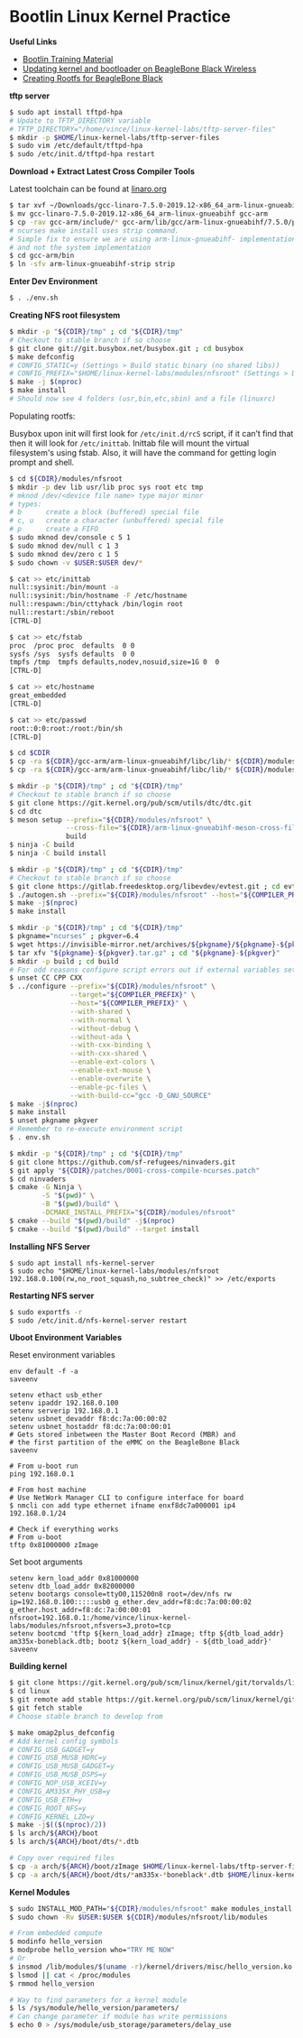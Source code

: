 # Bootlin Linux Kernel Practice

**Useful Links**
- [Bootlin Training Material](https://github.com/bootlin/training-materials)
- [Updating kernel and bootloader on BeagleBone Black Wireless](https://krinkinmu.github.io/2020/07/05/beaglebone-software-update.html)
- [Creating Rootfs for BeagleBone Black](https://embedjournal.com/custom-rfs-beaglebone-black/)

**tftp server**
```sh
$ sudo apt install tftpd-hpa
# Update to TFTP_DIRECTORY variable
# TFTP_DIRECTORY="/home/vince/linux-kernel-labs/tftp-server-files"
$ mkdir -p $HOME/linux-kernel-labs/tftp-server-files
$ sudo vim /etc/default/tftpd-hpa
$ sudo /etc/init.d/tftpd-hpa restart
```

**Download + Extract Latest Cross Compiler Tools**

Latest toolchain can be found at [linaro.org](https://releases.linaro.org/components/toolchain/binaries/)
```sh
$ tar xvf ~/Downloads/gcc-linaro-7.5.0-2019.12-x86_64_arm-linux-gnueabihf.tar.xz -C $(pwd)
$ mv gcc-linaro-7.5.0-2019.12-x86_64_arm-linux-gnueabihf gcc-arm
$ cp -rav gcc-arm/include/* gcc-arm/lib/gcc/arm-linux-gnueabihf/7.5.0/plugin/include/
# ncurses make install uses strip command.
# Simple fix to ensure we are using arm-linux-gnueabihf- implementation
# and not the system implementation
$ cd gcc-arm/bin
$ ln -sfv arm-linux-gnueabihf-strip strip
```

**Enter Dev Environment**
```sh
$ . ./env.sh
```

**Creating NFS root filesystem**
```sh
$ mkdir -p "${CDIR}/tmp" ; cd "${CDIR}/tmp"
# Checkout to stable branch if so choose
$ git clone git://git.busybox.net/busybox.git ; cd busybox
$ make defconfig
# CONFIG_STATIC=y (Settings > Build static binary (no shared libs))
# CONFIG_PREFIX="$HOME/linux-kernel-labs/modules/nfsroot" (Settings > Destination path for 'make install')
$ make -j $(nproc)
$ make install
# Should now see 4 folders (usr,bin,etc,sbin) and a file (linuxrc)
```

Populating rootfs:

Busybox upon init will first look for `/etc/init.d/rcS` script, if it can’t find that then
it will look for `/etc/inittab`. Inittab file will mount the virtual filesystem's using
fstab. Also, it will have the command for getting login prompt and shell.

```sh
$ cd ${CDIR}/modules/nfsroot
$ mkdir -p dev lib usr/lib proc sys root etc tmp
# mknod /dev/<device file name> type major minor
# types:
# b      create a block (buffered) special file
# c, u   create a character (unbuffered) special file
# p      create a FIFO
$ sudo mknod dev/console c 5 1
$ sudo mknod dev/null c 1 3
$ sudo mknod dev/zero c 1 5
$ sudo chown -v $USER:$USER dev/*

$ cat >> etc/inittab
null::sysinit:/bin/mount -a
null::sysinit:/bin/hostname -F /etc/hostname
null::respawn:/bin/cttyhack /bin/login root
null::restart:/sbin/reboot
[CTRL-D]

$ cat >> etc/fstab
proc  /proc proc  defaults  0 0
sysfs /sys  sysfs defaults  0 0
tmpfs /tmp  tmpfs defaults,nodev,nosuid,size=1G 0  0
[CTRL-D]

$ cat >> etc/hostname
great_embedded
[CTRL-D]

$ cat >> etc/passwd
root::0:0:root:/root:/bin/sh
[CTRL-D]

$ cd $CDIR
$ cp -ra ${CDIR}/gcc-arm/arm-linux-gnueabihf/libc/lib/* ${CDIR}/modules/nfsroot/lib
$ cp -ra ${CDIR}/gcc-arm/arm-linux-gnueabihf/libc/lib/* ${CDIR}/modules/nfsroot/usr/lib/
```

```sh
$ mkdir -p "${CDIR}/tmp" ; cd "${CDIR}/tmp"
# Checkout to stable branch if so choose
$ git clone https://git.kernel.org/pub/scm/utils/dtc/dtc.git
$ cd dtc
$ meson setup --prefix="${CDIR}/modules/nfsroot" \
              --cross-file="${CDIR}/arm-linux-gnueabihf-meson-cross-file.txt" \
              build
$ ninja -C build
$ ninja -C build install
```

```sh
$ mkdir -p "${CDIR}/tmp" ; cd "${CDIR}/tmp"
# Checkout to stable branch if so choose
$ git clone https://gitlab.freedesktop.org/libevdev/evtest.git ; cd evtest
$ ./autogen.sh --prefix="${CDIR}/modules/nfsroot" --host="${COMPILER_PREFIX}"
$ make -j$(nproc)
$ make install
```

```sh
$ mkdir -p "${CDIR}/tmp" ; cd "${CDIR}/tmp"
$ pkgname="ncurses" ; pkgver=6.4
$ wget https://invisible-mirror.net/archives/${pkgname}/${pkgname}-${pkgver}.tar.gz{,.asc}
$ tar xfv "${pkgname}-${pkgver}.tar.gz" ; cd "${pkgname}-${pkgver}"
$ mkdir -p build ; cd build
# For odd reasons configure script errors out if external variables set
$ unset CC CPP CXX
$ ../configure --prefix="${CDIR}/modules/nfsroot" \
               --target="${COMPILER_PREFIX}" \
               --host="${COMPILER_PREFIX}" \
               --with-shared \
               --with-normal \
               --without-debug \
               --without-ada \
               --with-cxx-binding \
               --with-cxx-shared \
               --enable-ext-colors \
               --enable-ext-mouse \
               --enable-overwrite \
               --enable-pc-files \
               --with-build-cc="gcc -D_GNU_SOURCE"
$ make -j$(nproc)
$ make install
$ unset pkgname pkgver
# Remember to re-execute environment script
$ . env.sh
```

```sh
$ mkdir -p "${CDIR}/tmp" ; cd "${CDIR}/tmp"
$ git clone https://github.com/sf-refugees/ninvaders.git
$ git apply "${CDIR}/patches/0001-cross-compile-ncurses.patch"
$ cd ninvaders
$ cmake -G Ninja \
        -S "$(pwd)" \
        -B "$(pwd)/build" \
        -DCMAKE_INSTALL_PREFIX="${CDIR}/modules/nfsroot"
$ cmake --build "$(pwd)/build" -j$(nproc)
$ cmake --build "$(pwd)/build" --target install
```

**Installing NFS Server**
```
$ sudo apt install nfs-kernel-server
$ sudo echo "$HOME/linux-kernel-labs/modules/nfsroot 192.168.0.100(rw,no_root_squash,no_subtree_check)" >> /etc/exports
```

**Restarting NFS server**
```sh
$ sudo exportfs -r
$ sudo /etc/init.d/nfs-kernel-server restart
```

**Uboot Environment Variables**

Reset environment variables
```
env default -f -a
saveenv
```

```
setenv ethact usb_ether
setenv ipaddr 192.168.0.100
setenv serverip 192.168.0.1
setenv usbnet_devaddr f8:dc:7a:00:00:02
setenv usbnet_hostaddr f8:dc:7a:00:00:01
# Gets stored inbetween the Master Boot Record (MBR) and
# the first partition of the eMMC on the BeagleBone Black
saveenv
```

```
# From u-boot run
ping 192.168.0.1

# From host machine
# Use NetWork Manager CLI to configure interface for board
$ nmcli con add type ethernet ifname enxf8dc7a000001 ip4 192.168.0.1/24

# Check if everything works
# From u-boot
tftp 0x81000000 zImage
```

Set boot arguments
```
setenv kern_load_addr 0x81000000
setenv dtb_load_addr 0x82000000
setenv bootargs console=ttyO0,115200n8 root=/dev/nfs rw ip=192.168.0.100:::::usb0 g_ether.dev_addr=f8:dc:7a:00:00:02 g_ether.host_addr=f8:dc:7a:00:00:01 nfsroot=192.168.0.1:/home/vince/linux-kernel-labs/modules/nfsroot,nfsvers=3,proto=tcp
setenv bootcmd 'tftp ${kern_load_addr} zImage; tftp ${dtb_load_addr} am335x-boneblack.dtb; bootz ${kern_load_addr} - ${dtb_load_addr}'
saveenv
```

**Building kernel**
```sh
$ git clone https://git.kernel.org/pub/scm/linux/kernel/git/torvalds/linux
$ cd linux
$ git remote add stable https://git.kernel.org/pub/scm/linux/kernel/git/stable/linux-stable
$ git fetch stable
# Choose stable branch to develop from

$ make omap2plus_defconfig
# Add kernel config symbols
# CONFIG_USB_GADGET=y
# CONFIG_USB_MUSB_HDRC=y
# CONFIG_USB_MUSB_GADGET=y
# CONFIG_USB_MUSB_DSPS=y
# CONFIG_NOP_USB_XCEIV=y
# CONFIG_AM335X_PHY_USB=y
# CONFIG_USB_ETH=y
# CONFIG_ROOT_NFS=y
# CONFIG_KERNEL_LZO=y
$ make -j$(($(nproc)/2))
$ ls arch/${ARCH}/boot
$ ls arch/${ARCH}/boot/dts/*.dtb

# Copy over required files
$ cp -a arch/${ARCH}/boot/zImage $HOME/linux-kernel-labs/tftp-server-files
$ cp -a arch/${ARCH}/boot/dts/*am335x-*boneblack*.dtb $HOME/linux-kernel-labs/tftp-server-files
```

**Kernel Modules**
```sh
$ sudo INSTALL_MOD_PATH="${CDIR}/modules/nfsroot" make modules_install
$ sudo chown -Rv $USER:$USER ${CDIR}/modules/nfsroot/lib/modules

# From embedded compute
$ modinfo hello_version
$ modprobe hello_version who="TRY ME NOW"
# Or
$ insmod /lib/modules/$(uname -r)/kernel/drivers/misc/hello_version.ko who="TRY ME NOW"
$ lsmod || cat < /proc/modules
$ rmmod hello_version

# Way to find parameters for a kernel module
$ ls /sys/module/hello_version/parameters/
# Can change parameter if module has write permissions
$ echo 0 > /sys/module/usb_storage/parameters/delay_use
```
